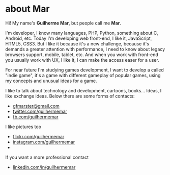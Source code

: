 about Mar
=========

Hi! My name's __Guilherme Mar__, but people call me __Mar__.

I'm developer, I know many languages, PHP, Python, something about C, Android, etc. Today I'm developing web front-end, I like it, JavaScript, HTML5, CSS3. But I like it because it's a new challenge, because it's demands a greater attention with performance, I need to know about legacy browsers support, mobile, tablet, etc. And when you work with front-end you usually work with UX, I like it, I can make the access easer for a user.

For near future I'm studying games development, I want to develop a called "indie game", it's a game with different gameplay of popular games, using my concepts and unusual ideas for a game.

I like to talk about technology and development, cartoons, books... Ideas, I like exchange ideas. Below there are some forms of contacts:

* [gfmarster@gmail.com](mailto:gfmarster@gmail.com)
* [twitter.com/guilhermemar](http://twitter.com/guilhermemar)
* [fb.com/guilhermemar](http://fb.com/guilhermemar)

I like pictures too

* [flickr.com/guilhermemar](http://flickr.com/guilhermemar)
* [instagram.com/guilhermemar](http://instagram.com/guilhermemar)
* 
If you want a more professional contact

* [linkedin.com/in/guilhermemar](http://linkedin.com/in/guilhermemar)
